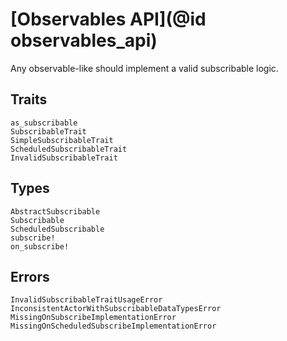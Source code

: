 # [Observables API](@id observables_api)

Any observable-like should implement a valid subscribable logic.

## Traits

```@docs
as_subscribable
SubscribableTrait
SimpleSubscribableTrait
ScheduledSubscribableTrait
InvalidSubscribableTrait
```

## Types

```@docs
AbstractSubscribable
Subscribable
ScheduledSubscribable
subscribe!
on_subscribe!
```

## Errors

```@docs
InvalidSubscribableTraitUsageError
InconsistentActorWithSubscribableDataTypesError
MissingOnSubscribeImplementationError
MissingOnScheduledSubscribeImplementationError
```
